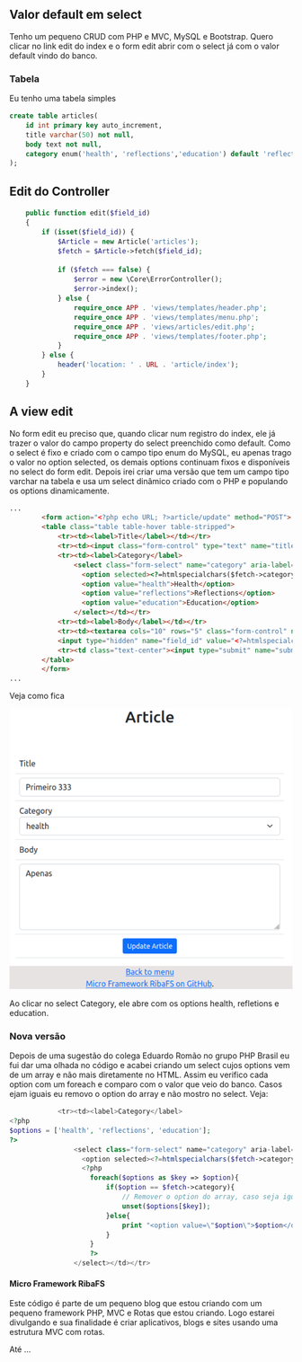 ## Valor default em select

Tenho um pequeno CRUD com PHP e MVC, MySQL e Bootstrap. Quero clicar no link edit do index e o form edit abrir com o select já com o valor default vindo do banco.

### Tabela

Eu tenho uma tabela simples

```sql
create table articles(
	id int primary key auto_increment,
	title varchar(50) not null,
	body text not null,
	category enum('health', 'reflections','education') default 'reflections'
);	
```

## Edit do Controller

```php
    public function edit($field_id)
    {
        if (isset($field_id)) {
            $Article = new Article('articles');
            $fetch = $Article->fetch($field_id);

            if ($fetch === false) {
                $error = new \Core\ErrorController();
                $error->index();
            } else {
                require_once APP . 'views/templates/header.php';
			    require_once APP . 'views/templates/menu.php';                        
                require_once APP . 'views/articles/edit.php';
                require_once APP . 'views/templates/footer.php';
            }
        } else {
            header('location: ' . URL . 'article/index');
        }
    }
```
## A view edit

No form edit eu preciso que, quando clicar num registro do index, ele já trazer o valor do campo property do select preenchido como default. Como o select é fixo e criado com o campo tipo enum do MySQL, eu apenas trago o valor no option selected, os demais options continuam fixos e disponíveis no select do form edit. 
Depois irei criar uma versão que tem um campo tipo varchar na tabela e usa um select dinâmico criado com o PHP e populando os options dinamicamente.
```html
...
        <form action="<?php echo URL; ?>article/update" method="POST">   
        <table class="table table-hover table-stripped">
            <tr><td><label>Title</label></td></tr>
            <tr><td><input class="form-control" type="text" name="title" value="<?php echo htmlspecialchars($fetch->title, ENT_QUOTES, 'UTF-8'); ?>" required autofocus/></td></tr>
            <tr><td><label>Category</label>
                <select class="form-select" name="category" aria-label="Default select category">
                  <option selected><?=htmlspecialchars($fetch->category, ENT_QUOTES, 'UTF-8')?></option>
                  <option value="health">Health</option>
                  <option value="reflections">Reflections</option>
                  <option value="education">Education</option>
                </select></td></tr>
            <tr><td><label>Body</label></td></tr>
            <tr><td><textarea cols="10" rows="5" class="form-control" name="body" required /><?php echo htmlspecialchars($fetch->body, ENT_QUOTES, 'UTF-8'); ?></textarea></tr>
            <input type="hidden" name="field_id" value="<?=htmlspecialchars($fetch->id, ENT_QUOTES, 'UTF-8')?>" />
            <tr><td class="text-center"><input type="submit" name="submit_update_article" value="Update Article" class="btn btn-primary btn-sm"/></td></tr>
		</table>
        </form>
...
```
Veja como fica

![](../../assets/img/select-dafault-value.png)

Ao clicar no select Category, ele abre com os options health, refletions e education.

### Nova versão

Depois de uma sugestão do colega Eduardo Romão no grupo PHP Brasil eu fui dar uma olhada no código e acabei criando um select cujos options vem de um array e não mais diretamente no HTML. Assim eu verifico cada option com um foreach e comparo com o valor que veio do banco. Casos ejam iguais eu removo o option do array e não mostro no select. Veja:

```php
            <tr><td><label>Category</label>
<?php
$options = ['health', 'reflections', 'education'];
?>
                <select class="form-select" name="category" aria-label="Default select category">
                  <option selected><?=htmlspecialchars($fetch->category, ENT_QUOTES, 'UTF-8')?></option>
                  <?php
                    foreach($options as $key => $option){
                        if($option == $fetch->category){
                            // Remover o option do array, caso seja igual ao valor que vem do banco
                            unset($options[$key]);
                        }else{
                            print "<option value=\"$option\">$option</option>";
                        }
                    } 
                    ?>
                </select></td></tr>
```

#### Micro Framework RibaFS

Este código é parte de um pequeno blog que estou criando com um pequeno framework PHP, MVC e Rotas que estou criando. Logo estarei divulgando e sua finalidade é criar aplicativos, blogs e sites usando uma estrutura MVC com rotas.

Até ...



